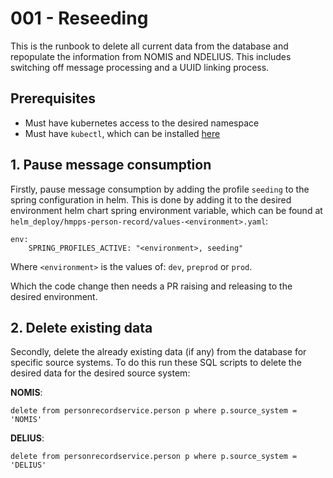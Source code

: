 # 001 - Reseeding

This is the runbook to delete all current data from the database and repopulate the information from NOMIS and NDELIUS.
This includes switching off message processing and a UUID linking process.

## Prerequisites

* Must have kubernetes access to the desired namespace
* Must have `kubectl`, which can be installed [here](https://kubernetes.io/docs/tasks/tools/#kubectl)

## 1. Pause message consumption

Firstly, pause message consumption by adding the profile `seeding` to the spring configuration in helm.
This is done by adding it to the desired environment helm chart spring environment variable, which can be found at `helm_deploy/hmpps-person-record/values-<environment>.yaml`:

```
env:
    SPRING_PROFILES_ACTIVE: "<environment>, seeding"
```

Where `<environment>` is the values of: `dev`, `preprod` or `prod`.

Which the code change then needs a PR raising and releasing to the desired environment.

## 2. Delete existing data

Secondly, delete the already existing data (if any) from the database for specific source systems.
To do this run these SQL scripts to delete the desired data for the desired source system:

**NOMIS**:
```
delete from personrecordservice.person p where p.source_system = 'NOMIS'
```

**DELIUS**:
```
delete from personrecordservice.person p where p.source_system = 'DELIUS'
```


